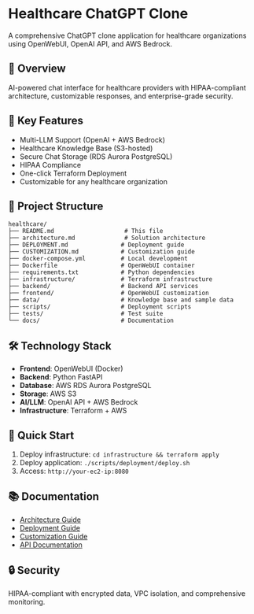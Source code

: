 # Healthcare ChatGPT Clone

A comprehensive ChatGPT clone application for healthcare organizations using OpenWebUI, OpenAI API, and AWS Bedrock.

## 🏥 Overview

AI-powered chat interface for healthcare providers with HIPAA-compliant architecture, customizable responses, and enterprise-grade security.

## 🚀 Key Features

- Multi-LLM Support (OpenAI + AWS Bedrock)
- Healthcare Knowledge Base (S3-hosted)
- Secure Chat Storage (RDS Aurora PostgreSQL)
- HIPAA Compliance
- One-click Terraform Deployment
- Customizable for any healthcare organization

## 📁 Project Structure

```
healthcare/
├── README.md                    # This file
├── architecture.md              # Solution architecture
├── DEPLOYMENT.md               # Deployment guide
├── CUSTOMIZATION.md            # Customization guide
├── docker-compose.yml          # Local development
├── Dockerfile                  # OpenWebUI container
├── requirements.txt            # Python dependencies
├── infrastructure/             # Terraform infrastructure
├── backend/                    # Backend API services
├── frontend/                   # OpenWebUI customization
├── data/                       # Knowledge base and sample data
├── scripts/                    # Deployment scripts
├── tests/                      # Test suite
└── docs/                       # Documentation
```

## 🛠 Technology Stack

- **Frontend**: OpenWebUI (Docker)
- **Backend**: Python FastAPI
- **Database**: AWS RDS Aurora PostgreSQL
- **Storage**: AWS S3
- **AI/LLM**: OpenAI API + AWS Bedrock
- **Infrastructure**: Terraform + AWS

## 🚀 Quick Start

1. Deploy infrastructure: `cd infrastructure && terraform apply`
2. Deploy application: `./scripts/deployment/deploy.sh`
3. Access: `http://your-ec2-ip:8080`

## 📚 Documentation

- [Architecture Guide](architecture.md)
- [Deployment Guide](DEPLOYMENT.md)
- [Customization Guide](CUSTOMIZATION.md)
- [API Documentation](docs/api/)

## 🔒 Security

HIPAA-compliant with encrypted data, VPC isolation, and comprehensive monitoring.